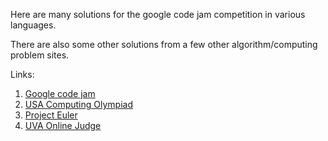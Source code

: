 Here are many solutions for the google code jam competition in various languages.

There are also some other solutions from a few other algorithm/computing problem sites. 

Links:

1. [Google code jam](https://www.go-hero.net/jam/17/)
2. [USA Computing Olympiad](http://www.usaco.org/)
3. [Project Euler](https://projecteuler.net/)
4. [UVA Online Judge](https://uva.onlinejudge.org/)
